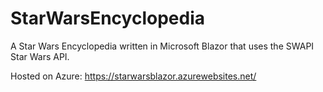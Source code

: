 # StarWarsEncyclopedia
A Star Wars Encyclopedia written in Microsoft Blazor that uses the SWAPI Star Wars API.

Hosted on Azure: https://starwarsblazor.azurewebsites.net/
